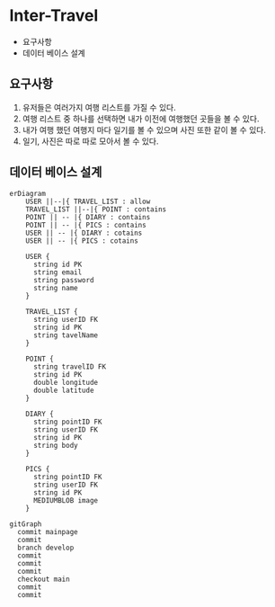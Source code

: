 # Inter-Travel

- 요구사항
- 데이터 베이스 설계

## 요구사항

1. 유저들은 여러가지 여행 리스트를 가질 수 있다.
2. 여행 리스트 중 하나를 선택하면 내가 이전에 여행했던 곳들을 볼 수 있다.
3. 내가 여행 했던 여행지 마다 일기를 볼 수 있으며 사진 또한 같이 볼 수 있다.
4. 일기, 사진은 따로 따로 모아서 볼 수 있다.

## 데이터 베이스 설계

```mermaid
erDiagram
    USER ||--|{ TRAVEL_LIST : allow
    TRAVEL_LIST ||--|{ POINT : contains
    POINT || -- |{ DIARY : contains
    POINT || -- |{ PICS : contains
    USER || -- |{ DIARY : cotains
    USER || -- |{ PICS : cotains

    USER {
      string id PK
      string email
      string password
      string name
    }

    TRAVEL_LIST {
      string userID FK
      string id PK
      string tavelName
    }

    POINT {
      string travelID FK
      string id PK
      double longitude
      double latitude
    }

    DIARY {
      string pointID FK
      string userID FK
      string id PK
      string body
    }

    PICS {
      string pointID FK
      string userID FK
      string id PK
      MEDIUMBLOB image
    }
```

```mermaid
gitGraph
  commit mainpage
  commit
  branch develop
  commit
  commit
  commit
  checkout main
  commit
  commit
```
